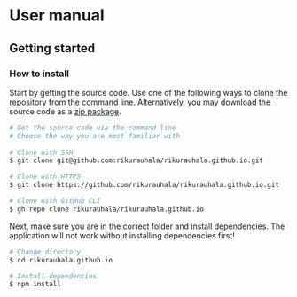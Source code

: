 # User manual

## Getting started 

### How to install

Start by getting the source code. Use one of the following ways to clone the repository from the command line. Alternatively, you may download the source code as a [zip package](https://github.com/rikurauhala/rikurauhala.github.io/archive/refs/heads/main.zip).

```bash
# Get the source code via the command line
# Choose the way you are most familiar with
 
# Clone with SSH
$ git clone git@github.com:rikurauhala/rikurauhala.github.io.git

# Clone with HTTPS
$ git clone https://github.com/rikurauhala/rikurauhala.github.io.git

# Clone with GitHub CLI
$ gh repo clone rikurauhala/rikurauhala.github.io
```

Next, make sure you are in the correct folder and install dependencies. The application will not work without installing dependencies first!

```bash
# Change directory
$ cd rikurauhala.github.io

# Install dependencies
$ npm install
```
